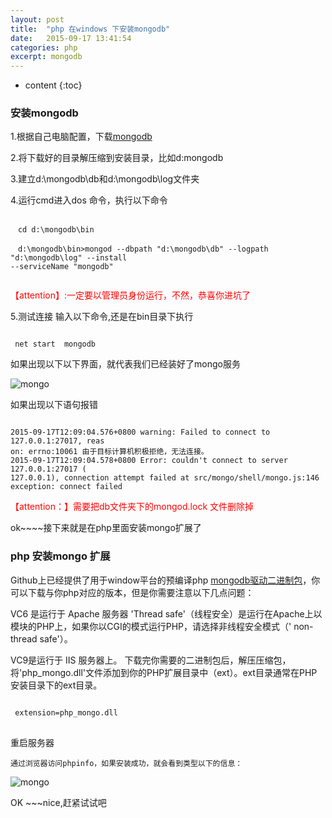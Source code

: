 ```yaml
---
layout: post
title:  "php 在windows 下安装mongodb"
date:   2015-09-17 13:41:54
categories: php
excerpt: mongodb
---
```


* content
{:toc}

### 安装mongodb

1.根据自己电脑配置，下载[mongodb](http://www.mongodb.org/downloads)

2.将下载好的目录解压缩到安装目录，比如d:mongodb

3.建立d:\mongodb\db和d:\mongodb\log文件夹

4.运行cmd进入dos 命令，执行以下命令
<pre><code>
　cd d:\mongodb\bin

　d:\mongodb\bin>mongod --dbpath "d:\mongodb\db" --logpath "d:\mongodb\log" --install 
--serviceName "mongodb"

</code></pre>
<font color="red">	  【attention】:一定要以管理员身份运行，不然，恭喜你进坑了</font>


5.测试连接
	输入以下命令,还是在bin目录下执行
<pre><code>
 net start  mongodb
</code></pre>
如果出现以下以下界面，就代表我们已经装好了mongo服务

![mongo](http://hexing-w.github.io/css/pics/mon.png) 


如果出现以下语句报错
<pre><code>
2015-09-17T12:09:04.576+0800 warning: Failed to connect to 127.0.0.1:27017, reas
on: errno:10061 由于目标计算机积极拒绝，无法连接。
2015-09-17T12:09:04.578+0800 Error: couldn't connect to server 127.0.0.1:27017 (
127.0.0.1), connection attempt failed at src/mongo/shell/mongo.js:146
exception: connect failed
</code></pre>
<font color="red">【attention：】需要把db文件夹下的mongod.lock 文件删除掉</font>

ok~~~~接下来就是在php里面安装mongo扩展了



### php 安装mongo 扩展


Github上已经提供了用于window平台的预编译php [mongodb驱动二进制包](https://s3.amazonaws.com/drivers.mongodb.org/php/index.html)，你可以下载与你php对应的版本，但是你需要注意以下几点问题：

VC6 是运行于 Apache 服务器
'Thread safe'（线程安全）是运行在Apache上以模块的PHP上，如果你以CGI的模式运行PHP，请选择非线程安全模式（' non-thread safe'）。


VC9是运行于 IIS 服务器上。
下载完你需要的二进制包后，解压压缩包，将'php_mongo.dll'文件添加到你的PHP扩展目录中（ext）。ext目录通常在PHP安装目录下的ext目录。


<pre><code>
 extension=php_mongo.dll
</code>
</pre>

重启服务器

	通过浏览器访问phpinfo，如果安装成功，就会看到类型以下的信息：
![mongo](http://hexing-w.github.io/css/pics/mongo.png) 

OK ~~~nice,赶紧试试吧




